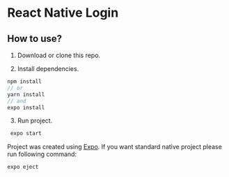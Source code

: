 # React Native Login 

## How to use?

1. Download or clone this repo.

2. Install dependencies.

```js
npm install
// or
yarn install
// and
expo install
```

3. Run project.

```js
 expo start
```

Project was created using [Expo](https://expo.io/). If you want standard native project please run following command:

```js
expo eject
```
